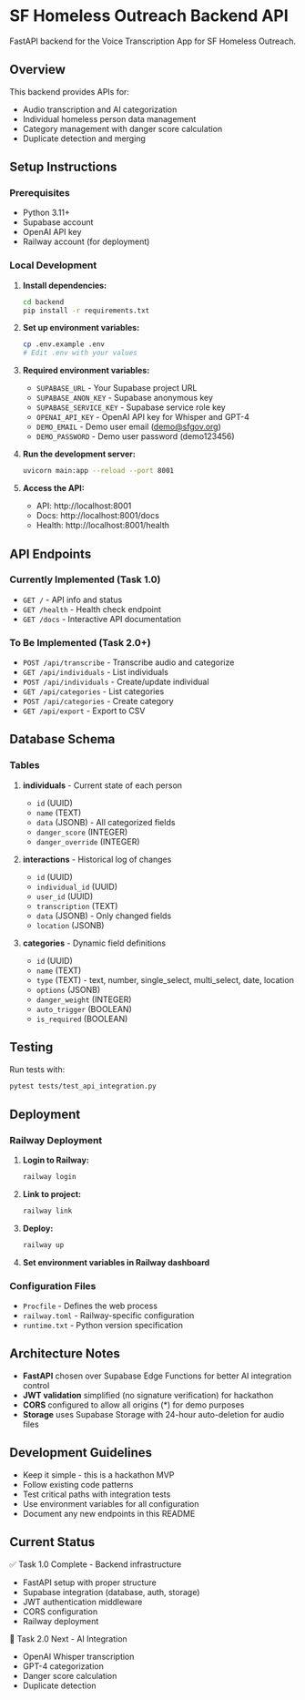 # SF Homeless Outreach Backend API

FastAPI backend for the Voice Transcription App for SF Homeless Outreach.

## Overview

This backend provides APIs for:
- Audio transcription and AI categorization
- Individual homeless person data management
- Category management with danger score calculation
- Duplicate detection and merging

## Setup Instructions

### Prerequisites
- Python 3.11+
- Supabase account
- OpenAI API key
- Railway account (for deployment)

### Local Development

1. **Install dependencies:**
   ```bash
   cd backend
   pip install -r requirements.txt
   ```

2. **Set up environment variables:**
   ```bash
   cp .env.example .env
   # Edit .env with your values
   ```

3. **Required environment variables:**
   - `SUPABASE_URL` - Your Supabase project URL
   - `SUPABASE_ANON_KEY` - Supabase anonymous key
   - `SUPABASE_SERVICE_KEY` - Supabase service role key
   - `OPENAI_API_KEY` - OpenAI API key for Whisper and GPT-4
   - `DEMO_EMAIL` - Demo user email (demo@sfgov.org)
   - `DEMO_PASSWORD` - Demo user password (demo123456)

4. **Run the development server:**
   ```bash
   uvicorn main:app --reload --port 8001
   ```

5. **Access the API:**
   - API: http://localhost:8001
   - Docs: http://localhost:8001/docs
   - Health: http://localhost:8001/health

## API Endpoints

### Currently Implemented (Task 1.0)
- `GET /` - API info and status
- `GET /health` - Health check endpoint
- `GET /docs` - Interactive API documentation

### To Be Implemented (Task 2.0+)
- `POST /api/transcribe` - Transcribe audio and categorize
- `GET /api/individuals` - List individuals
- `POST /api/individuals` - Create/update individual
- `GET /api/categories` - List categories
- `POST /api/categories` - Create category
- `GET /api/export` - Export to CSV

## Database Schema

### Tables
1. **individuals** - Current state of each person
   - `id` (UUID)
   - `name` (TEXT)
   - `data` (JSONB) - All categorized fields
   - `danger_score` (INTEGER)
   - `danger_override` (INTEGER)

2. **interactions** - Historical log of changes
   - `id` (UUID)
   - `individual_id` (UUID)
   - `user_id` (UUID)
   - `transcription` (TEXT)
   - `data` (JSONB) - Only changed fields
   - `location` (JSONB)

3. **categories** - Dynamic field definitions
   - `id` (UUID)
   - `name` (TEXT)
   - `type` (TEXT) - text, number, single_select, multi_select, date, location
   - `options` (JSONB)
   - `danger_weight` (INTEGER)
   - `auto_trigger` (BOOLEAN)
   - `is_required` (BOOLEAN)

## Testing

Run tests with:
```bash
pytest tests/test_api_integration.py
```

## Deployment

### Railway Deployment

1. **Login to Railway:**
   ```bash
   railway login
   ```

2. **Link to project:**
   ```bash
   railway link
   ```

3. **Deploy:**
   ```bash
   railway up
   ```

4. **Set environment variables in Railway dashboard**

### Configuration Files
- `Procfile` - Defines the web process
- `railway.toml` - Railway-specific configuration
- `runtime.txt` - Python version specification

## Architecture Notes

- **FastAPI** chosen over Supabase Edge Functions for better AI integration control
- **JWT validation** simplified (no signature verification) for hackathon
- **CORS** configured to allow all origins (*) for demo purposes
- **Storage** uses Supabase Storage with 24-hour auto-deletion for audio files

## Development Guidelines

- Keep it simple - this is a hackathon MVP
- Follow existing code patterns
- Test critical paths with integration tests
- Use environment variables for all configuration
- Document any new endpoints in this README

## Current Status

✅ Task 1.0 Complete - Backend infrastructure
- FastAPI setup with proper structure
- Supabase integration (database, auth, storage)
- JWT authentication middleware
- CORS configuration
- Railway deployment

🚧 Task 2.0 Next - AI Integration
- OpenAI Whisper transcription
- GPT-4 categorization
- Danger score calculation
- Duplicate detection